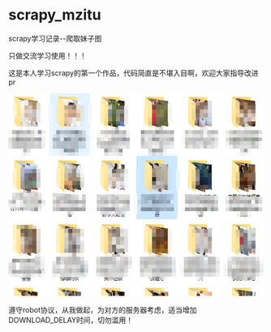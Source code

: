 # scrapy_mzitu
scrapy学习记录--爬取妹子图

只做交流学习使用！！！

这是本人学习scrapy的第一个作品，代码简直是不堪入目啊，欢迎大家指导改进pr

![效果图](https://github.com/chenmg2020/scrapy_mzitu/blob/master/%E6%95%88%E6%9E%9C%E5%9B%BE.png)

遵守robot协议，从我做起，为对方的服务器考虑，适当增加DOWNLOAD_DELAY时间，切勿滥用！
